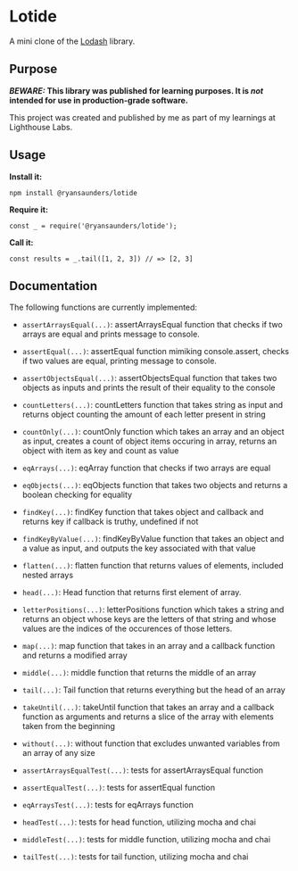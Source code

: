 
# Lotide

A mini clone of the [Lodash](https://lodash.com) library.

## Purpose

**_BEWARE:_ This library was published for learning purposes. It is _not_ intended for use in production-grade software.**

This project was created and published by me as part of my learnings at Lighthouse Labs. 

## Usage

**Install it:**

`npm install @ryansaunders/lotide`

**Require it:**

`const _ = require('@ryansaunders/lotide');`

**Call it:**

`const results = _.tail([1, 2, 3]) // => [2, 3]`

## Documentation

The following functions are currently implemented:

* `assertArraysEqual(...)`: assertArraysEqual function that checks if two arrays are equal and prints message to console.
* `assertEqual(...)`: assertEqual function mimiking console.assert, checks if two values are equal, printing message to console.
* `assertObjectsEqual(...)`: assertObjectsEqual function that takes two objects as inputs and prints the result of their equality to the console
* `countLetters(...)`: countLetters function that takes string as input and returns object counting the amount of each letter present in string
* `countOnly(...)`: countOnly function which takes an array and an object as input, creates a count of object items occuring in array, returns an object with item as key and count as value
* `eqArrays(...)`: eqArray function that checks if two arrays are equal
* `eqObjects(...)`: eqObjects function that takes two objects and returns a boolean checking for equality
* `findKey(...)`: findKey function that takes object and callback and returns key if callback is truthy, undefined if not
* `findKeyByValue(...)`: findKeyByValue function that takes an object and a value as input, and outputs the key associated with that value
* `flatten(...)`: flatten function that returns values of elements, included nested arrays
* `head(...)`: Head function that returns first element of array.
* `letterPositions(...)`: letterPositions function which takes a string and returns an object whose keys are the letters of that string and whose values are the indices of the occurences of those letters.
* `map(...)`: map function that takes in an array and a callback function and returns a modified array
* `middle(...)`: middle function that returns the middle of an array
* `tail(...)`: Tail function that returns everything but the head of an array
* `takeUntil(...)`: takeUntil function that takes an array and a callback function as arguments and returns a slice of the array with elements taken from the beginning
* `without(...)`: without function that excludes unwanted variables from an array of any size

* `assertArraysEqualTest(...)`: tests for assertArraysEqual function
* `assertEqualTest(...)`: tests for assertEqual function
* `eqArraysTest(...)`: tests for eqArrays function
* `headTest(...)`: tests for head function, utilizing mocha and chai
* `middleTest(...)`: tests for middle function,  utilizing mocha and chai
* `tailTest(...)`: tests for tail function, utilizing mocha and chai